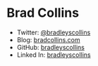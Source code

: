 # Brad Collins

* Twitter: [@bradleyscollins](https://twitter.com/bradleyscollins)
* Blog: [bradcollins.com](https://bradcollins.com)
* GitHub: [bradleyscollins](https://github.com/bradleyscollins)
* Linked In: [bradleyscollins](https://www.linkedin.com/in/bradleyscollins)
